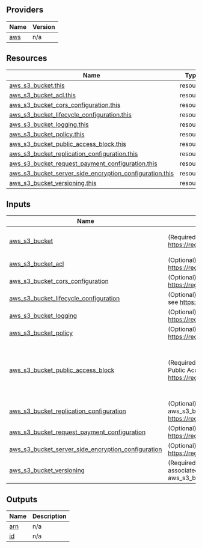 <!-- BEGIN_TF_DOCS -->


## Providers

| Name | Version |
|------|---------|
| <a name="provider_aws"></a> [aws](#provider\_aws) | n/a |

## Resources

| Name | Type |
|------|------|
| [aws_s3_bucket.this](https://registry.terraform.io/providers/hashicorp/aws/latest/docs/resources/s3_bucket) | resource |
| [aws_s3_bucket_acl.this](https://registry.terraform.io/providers/hashicorp/aws/latest/docs/resources/s3_bucket_acl) | resource |
| [aws_s3_bucket_cors_configuration.this](https://registry.terraform.io/providers/hashicorp/aws/latest/docs/resources/s3_bucket_cors_configuration) | resource |
| [aws_s3_bucket_lifecycle_configuration.this](https://registry.terraform.io/providers/hashicorp/aws/latest/docs/resources/s3_bucket_lifecycle_configuration) | resource |
| [aws_s3_bucket_logging.this](https://registry.terraform.io/providers/hashicorp/aws/latest/docs/resources/s3_bucket_logging) | resource |
| [aws_s3_bucket_policy.this](https://registry.terraform.io/providers/hashicorp/aws/latest/docs/resources/s3_bucket_policy) | resource |
| [aws_s3_bucket_public_access_block.this](https://registry.terraform.io/providers/hashicorp/aws/latest/docs/resources/s3_bucket_public_access_block) | resource |
| [aws_s3_bucket_replication_configuration.this](https://registry.terraform.io/providers/hashicorp/aws/latest/docs/resources/s3_bucket_replication_configuration) | resource |
| [aws_s3_bucket_request_payment_configuration.this](https://registry.terraform.io/providers/hashicorp/aws/latest/docs/resources/s3_bucket_request_payment_configuration) | resource |
| [aws_s3_bucket_server_side_encryption_configuration.this](https://registry.terraform.io/providers/hashicorp/aws/latest/docs/resources/s3_bucket_server_side_encryption_configuration) | resource |
| [aws_s3_bucket_versioning.this](https://registry.terraform.io/providers/hashicorp/aws/latest/docs/resources/s3_bucket_versioning) | resource |

## Inputs

| Name | Description | Type | Default | Required |
|------|-------------|------|---------|:--------:|
| <a name="input_aws_s3_bucket"></a> [aws\_s3\_bucket](#input\_aws\_s3\_bucket) | (Required) Provides a S3 bucket resource. aws\_s3\_bucket, see https://registry.terraform.io/providers/hashicorp/aws/latest/docs/resources/s3_bucket | <pre>object({<br>    bucket = string<br>  })</pre> | `null` | no |
| <a name="input_aws_s3_bucket_acl"></a> [aws\_s3\_bucket\_acl](#input\_aws\_s3\_bucket\_acl) | (Optional) Provides an S3 bucket ACL resource. aws\_s3\_bucket\_acl, see https://registry.terraform.io/providers/hashicorp/aws/latest/docs/resources/s3_bucket_acl | `any` | `null` | no |
| <a name="input_aws_s3_bucket_cors_configuration"></a> [aws\_s3\_bucket\_cors\_configuration](#input\_aws\_s3\_bucket\_cors\_configuration) | (Optional) Provides an S3 bucket CORS configuration resource. aws\_s3\_bucket\_cors\_configuration, see https://registry.terraform.io/providers/hashicorp/aws/latest/docs/resources/s3_bucket_cors_configuration | `any` | `null` | no |
| <a name="input_aws_s3_bucket_lifecycle_configuration"></a> [aws\_s3\_bucket\_lifecycle\_configuration](#input\_aws\_s3\_bucket\_lifecycle\_configuration) | (Optional) Provides an independent configuration resource for S3 bucket lifecycle configuration. aws\_s3\_bucket\_lifecycle\_configuration, see https://registry.terraform.io/providers/hashicorp/aws/latest/docs/resources/s3_bucket_lifecycle_configuration | `any` | `null` | no |
| <a name="input_aws_s3_bucket_logging"></a> [aws\_s3\_bucket\_logging](#input\_aws\_s3\_bucket\_logging) | (Optional) Provides an S3 bucket (server access) logging resource. aws\_s3\_bucket\_logging, see https://registry.terraform.io/providers/hashicorp/aws/latest/docs/resources/s3_bucket_logging | `any` | `null` | no |
| <a name="input_aws_s3_bucket_policy"></a> [aws\_s3\_bucket\_policy](#input\_aws\_s3\_bucket\_policy) | (Optional) Attaches a policy to an S3 bucket resource. aws\_s3\_bucket\_policy, see https://registry.terraform.io/providers/hashicorp/aws/latest/docs/resources/s3_bucket_policy | `any` | `null` | no |
| <a name="input_aws_s3_bucket_public_access_block"></a> [aws\_s3\_bucket\_public\_access\_block](#input\_aws\_s3\_bucket\_public\_access\_block) | (Required) Manages S3 bucket-level Public Access Block configuration. For more information about these settings, see the AWS S3 Block Public Access documentation. aws\_s3\_bucket\_public\_access\_block, see https://registry.terraform.io/providers/hashicorp/aws/latest/docs/resources/s3_bucket_public_access_block | <pre>object({<br>    block_public_acls       = bool<br>    block_public_policy     = bool<br>    ignore_public_acls      = bool<br>    restrict_public_buckets = bool<br>  })</pre> | <pre>{<br>  "block_public_acls": true,<br>  "block_public_policy": true,<br>  "ignore_public_acls": true,<br>  "restrict_public_buckets": true<br>}</pre> | no |
| <a name="input_aws_s3_bucket_replication_configuration"></a> [aws\_s3\_bucket\_replication\_configuration](#input\_aws\_s3\_bucket\_replication\_configuration) | (Optional) Provides an independent configuration resource for S3 bucket replication configuration. aws\_s3\_bucket\_replication\_configuration, see https://registry.terraform.io/providers/hashicorp/aws/latest/docs/resources/s3_bucket_replication_configuration#access_control_translation | `any` | `null` | no |
| <a name="input_aws_s3_bucket_request_payment_configuration"></a> [aws\_s3\_bucket\_request\_payment\_configuration](#input\_aws\_s3\_bucket\_request\_payment\_configuration) | (Optional) Provides an S3 bucket request payment configuration resource. aws\_s3\_bucket\_request\_payment\_configuration, see https://registry.terraform.io/providers/hashicorp/aws/latest/docs/resources/s3_bucket_request_payment_configuration | `any` | `null` | no |
| <a name="input_aws_s3_bucket_server_side_encryption_configuration"></a> [aws\_s3\_bucket\_server\_side\_encryption\_configuration](#input\_aws\_s3\_bucket\_server\_side\_encryption\_configuration) | (Optional) Provides a S3 bucket server-side encryption configuration resource. aws\_s3\_bucket\_server\_side\_encryption\_configuration, see https://registry.terraform.io/providers/hashicorp%20%20/aws/latest/docs/resources/s3_bucket_server_side_encryption_configuration | `any` | `null` | no |
| <a name="input_aws_s3_bucket_versioning"></a> [aws\_s3\_bucket\_versioning](#input\_aws\_s3\_bucket\_versioning) | (Required) Provides a resource for controlling versioning on an S3 bucket. Deleting this resource will either suspend versioning on the associated S3 bucket or simply remove the resource from Terraform state if the associated S3 bucket is unversioned. aws\_s3\_bucket\_versioning, see https://registry.terraform.io/providers/hashicorp/aws/latest/docs/resources/s3_bucket_versioning | `any` | `null` | no |

## Outputs

| Name | Description |
|------|-------------|
| <a name="output_arn"></a> [arn](#output\_arn) | n/a |
| <a name="output_id"></a> [id](#output\_id) | n/a |
<!-- END_TF_DOCS -->